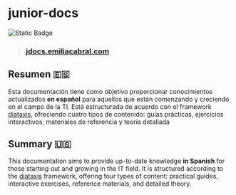 # junior-docs
![Static Badge](https://img.shields.io/badge/Work%20in%20progress-yellow)


> ### [jdocs.emiliacabral.com](https://jdocs.emiliacabral.com/)

## Resumen 🇪🇸

Esta documentación tiene como objetivo proporcionar conocimientos actualizados **en español** para aquellos que están comenzando y creciendo en el campo de la TI. Está estructurada de acuerdo con el framework [diataxis](https://diataxis.fr/), ofreciendo cuatro tipos de contenido: guías prácticas, ejercicios interactivos, materiales de referencia y teoría detallada

## Summary 🇺🇸

This documentation aims to provide up-to-date knowledge **in Spanish** for those starting out and growing in the IT field. It is structured according to the [diataxis](https://diataxis.fr/) framework, offering four types of content: practical guides, interactive exercises, reference materials, and detailed theory.
